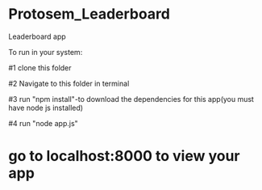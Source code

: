 # Protosem_Leaderboard

Leaderboard app

To run in your system:

#1 clone this folder

#2 Navigate to this folder in terminal

#3 run "npm install"-to download the dependencies for this app(you must have node js installed)

#4 run "node app.js"

# go to localhost:8000 to view your app
